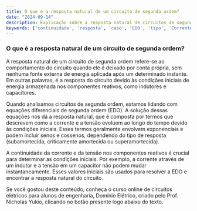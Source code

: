 ```yaml
---
title: O que é a resposta natural de um circuito de segunda ordem?
date: "2024-09-14"
description: Explicação sobre a resposta natural de circuitos de segunda ordem em engenharia elétrica.
keywords: ['continuidade', 'resposta', 'caso', 'EDO', 'tipo', 'Corrente', 'Valor']
---
```


### O que é a resposta natural de um circuito de segunda ordem?

A resposta natural de um circuito de segunda ordem refere-se ao comportamento do circuito quando ele é deixado por conta própria, sem nenhuma fonte externa de energia aplicada após um determinado instante. Em outras palavras, é a resposta do circuito devido às condições iniciais de energia armazenada nos componentes reativos, como indutores e capacitores.

Quando analisamos circuitos de segunda ordem, estamos lidando com equações diferenciais de segunda ordem (EDO). A solução dessas equações nos dá a resposta natural, que é composta por termos que descrevem como a corrente e a tensão evoluem ao longo do tempo devido às condições iniciais. Esses termos geralmente envolvem exponenciais e podem incluir senos e cossenos, dependendo do tipo de resposta (subamortecida, criticamente amortecida ou superamortecida).

A continuidade da corrente e da tensão nos componentes reativos é crucial para determinar as condições iniciais. Por exemplo, a corrente através de um indutor e a tensão em um capacitor não podem mudar instantaneamente. Esses valores iniciais são usados para resolver a EDO e encontrar a resposta natural do circuito.

Se você gostou deste conteúdo, conheça o curso online de circuitos elétricos para alunos de engenharia, Domínio Elétrico, criado pelo Prof. Nicholas Yukio, clicando no botão presente logo abaixo do texto.